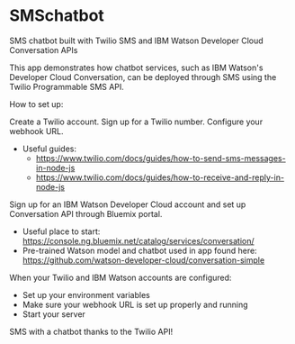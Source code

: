 # SMSchatbot
SMS chatbot built with Twilio SMS and IBM Watson Developer Cloud Conversation APIs

This app demonstrates how chatbot services, such as IBM Watson's Developer Cloud Conversation, can be deployed through SMS using the Twilio Programmable SMS API.

How to set up:

Create a Twilio account. Sign up for a Twilio number. Configure your webhook URL.
- Useful guides: 
    - https://www.twilio.com/docs/guides/how-to-send-sms-messages-in-node-js
    - https://www.twilio.com/docs/guides/how-to-receive-and-reply-in-node-js

Sign up for an IBM Watson Developer Cloud account and set up Conversation API through Bluemix portal.
- Useful place to start: https://console.ng.bluemix.net/catalog/services/conversation/
- Pre-trained Watson model and chatbot used in app found here: https://github.com/watson-developer-cloud/conversation-simple

When your Twilio and IBM Watson accounts are configured:

- Set up your environment variables
- Make sure your webhook URL is set up properly and running
- Start your server

SMS with a chatbot thanks to the Twilio API!
